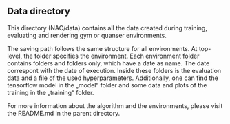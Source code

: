 ## Data directory

This directory (NAC/data) contains all the data created during training, evaluating and rendering gym or quanser environments.

The saving path follows the same structure for all environments. At top-level, the folder specifies the environment. Each environment folder contains folders and folders only, which have a date as name. The date correspont with the date of execution. Inside these folders is the evaluation data and a file of the used hyperparameters. Additionally, one can find the tensorflow model in the „model“ folder and some data and plots of the training in the „training“ folder.

For more information about the algorithm and the environments, please visit the README.md in the parent directory.